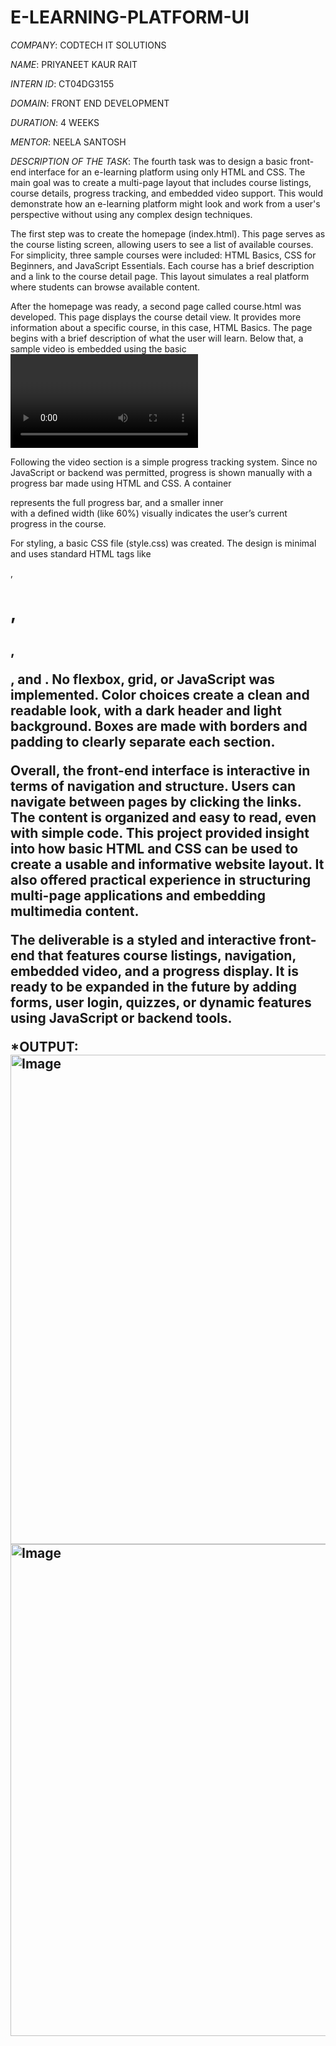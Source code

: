 # E-LEARNING-PLATFORM-UI

*COMPANY*: CODTECH IT SOLUTIONS

*NAME*: PRIYANEET KAUR RAIT

*INTERN ID*: CT04DG3155

*DOMAIN*: FRONT END DEVELOPMENT

*DURATION*: 4 WEEKS

*MENTOR*: NEELA SANTOSH

*DESCRIPTION OF THE TASK*:
       The fourth task was to design a basic front-end interface for an e-learning platform using only HTML and CSS. The main goal was to create a multi-page layout that includes course listings, course details, progress tracking, and embedded video support. This would demonstrate how an e-learning platform might look and work from a user's perspective without using any complex design techniques.

The first step was to create the homepage (index.html). This page serves as the course listing screen, allowing users to see a list of available courses. For simplicity, three sample courses were included: HTML Basics, CSS for Beginners, and JavaScript Essentials. Each course has a brief description and a link to the course detail page. This layout simulates a real platform where students can browse available content.

After the homepage was ready, a second page called course.html was developed. This page displays the course detail view. It provides more information about a specific course, in this case, HTML Basics. The page begins with a brief description of what the user will learn. Below that, a sample video is embedded using the basic <video> tag, showing that learning content can be delivered visually, as is common on e-learning platforms.

Following the video section is a simple progress tracking system. Since no JavaScript or backend was permitted, progress is shown manually with a progress bar made using HTML and CSS. A container <div> represents the full progress bar, and a smaller inner <div> with a defined width (like 60%) visually indicates the user’s current progress in the course.

For styling, a basic CSS file (style.css) was created. The design is minimal and uses standard HTML tags like <div>, <h1>, <h2>, <p>, and <a>. No flexbox, grid, or JavaScript was implemented. Color choices create a clean and readable look, with a dark header and light background. Boxes are made with borders and padding to clearly separate each section.

Overall, the front-end interface is interactive in terms of navigation and structure. Users can navigate between pages by clicking the links. The content is organized and easy to read, even with simple code. This project provided insight into how basic HTML and CSS can be used to create a usable and informative website layout. It also offered practical experience in structuring multi-page applications and embedding multimedia content.

The deliverable is a styled and interactive front-end that features course listings, navigation, embedded video, and a progress display. It is ready to be expanded in the future by adding forms, user login, quizzes, or dynamic features using JavaScript or backend tools.

*OUTPUT: <img width="1201" height="783" alt="Image" src="https://github.com/user-attachments/assets/366b55aa-d3d6-402f-bae5-a70a728ac3f3" />
<img width="1202" height="787" alt="Image" src="https://github.com/user-attachments/assets/cd1ec6ff-a6f6-4639-8ce6-e8266a0218a8" />
